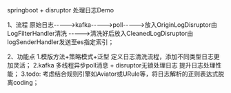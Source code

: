 springboot + disruptor 处理日志Demo

1、流程
原始日志----->kafka----->poll----->放入OriginLogDisruptor由LogFilterHandler清洗
----->清洗好后放入CleanedLogDisruptor由logSenderHandler发送至es指定索引；

2、功能点
1.模版方法+策略模式+泛型 定义日志清洗流程，添加不同类型日志更加灵活；
2.kafka 多线程异步poll消息 + disruptor无锁处理日志 提升日志处理性能；
3.todo: 考虑结合规则引擎如Aviator或URule等，将日志解析的正则表达式脱离coding；
